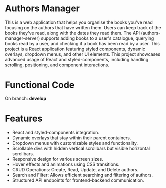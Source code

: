 # Authors Manager
This is a web application that helps you organise the books you've read focusing on the authors that have written them. Users can keep track of the books they've read, along with the dates they read them. The API (authors-manager-server) supports adding books to a user's catalogue, querying books read by a user, and checking if a book has been read by a user.
This project is a React application featuring styled components, dynamic overlays, dropdown menus, and other UI elements. This project showcases advanced usage of React and styled-components, including handling scrolling, positioning, and component interactions.

# Functional Code
On branch: **develop**

# Features
- React and styled-components integration.
- Dynamic overlays that stay within their parent containers.
- Dropdown menus with customizable styles and functionality.
- Scrollable divs with hidden vertical scrollbars but visible horizontal scrollbars.
- Responsive design for various screen sizes.
- Hover effects and animations using CSS transitions.
- CRUD Operations: Create, Read, Update, and Delete authors.
- Search and Filter: Allows efficient searching and filtering of authors.
- Structured API endpoints for frontend-backend communication.

